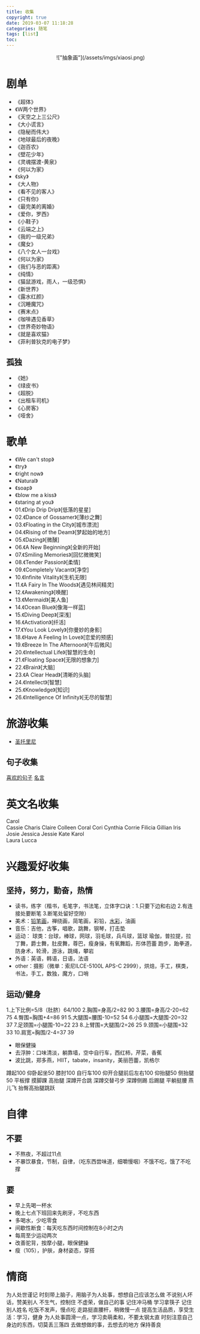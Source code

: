 ```yaml
---
title: 收集
copyright: true
date: 2019-03-07 11:18:28
categories: 随笔
tags: [list]
toc:
---
```


<center>!["抽象画"](/assets/imgs/xiaosi.png)</center> 
<!--more-->

# 剧单
* 《超体》
* 《W两个世界》
* 《天空之上三公尺》
* 《大小谎言》
* 《隐秘而伟大》
* 《地球最后的夜晚》
* 《迦百农》
* 《壁花少年》
* 《灵魂摆渡-黄泉》
* 《何以为家》
* 《sky》
* 《大人物》
* 《看不见的客人》
* 《只有你》
* 《最完美的离婚》
* 《爱你，罗西》
* 《小鞋子》
* 《云端之上》
* 《我的一级兄弟》
* 《魔女》
* 《八个女人一台戏》
* 《何以为家》
* 《我们与恶的距离》
* 《纯情》
* 《猫鼠游戏，雨人，一级恐惧》
* 《新世界》
* 《露水红颜》
* 《沉睡魔咒》
* 《赛末点》
* 《咖啡遇见香草》
* 《世界奇妙物语》
* 《就是喜欢猫》
* 《菲利普狄克的电子梦》

## 孤独
* 《她》
* 《绿皮书》
* 《超脱》
* 《出租车司机》
* 《心房客》
* 《哑舍》


# 歌单
* 《We can't stop》
* 《try》
* 《right now》
* 《Natural》
* 《soap》
* 《blow me a kiss》
* 《staring at you》
* 01.《Drip Drip Drip》[低落的星星]
* 02.《Dance of Gossamer》[薄纱之舞]
* 03.《Floating in the City》[城市漂流]
* 04.《Rising of the Deam》[梦起始的地方]
* 05.《Dazing》[微醺]
* 06.《A New Beginning》[全新的开始]
* 07.《Smiling Memories》[回忆微微笑]
* 08.《Tender Passion》[柔情]
* 09.《Completely Vacant》[净空]
* 10.《Infinite Vitality》[生机无限]
* 11.《A Fairy In The Woods》[遇见林间精灵]
* 12.《Awakening》[唤醒]
* 13.《Mermaid》[美人鱼]
* 14.《Ocean Blue》[像海一样蓝]
* 15.《Diving Deep》[深浅]
* 16.《Activation》[纤活]
* 17.《You Look Lovely》[你曼妙的身影]
* 18.《Have A Feeling In Love》[恋爱的预感]
* 19.《Breeze In The Afternoon》[午后微风]
* 20.《Intellectual Life》[智慧的生命]
* 21.《Floating Space》[无限的想象力]
* 22.《Brain》[大脑]
* 23.《A Clear Head》[清晰的头脑]
* 24.《Intellect》[智慧]
* 25.《Knowledge》[知识]
* 26.《Intelligence Of Infinity》[无尽的智慧]


# 旅游收集
* [圣托里尼](https://guchunli.github.io/2018/08/11/圣托里尼/)

## 句子收集
[喜欢的句子](https://guchunli.github.io/2018/02/02/喜欢的句子/)
[名言](https://guchunli.github.io/2019/02/22/名言/)


# 英文名收集
Carol  
Cassie 
Charis 
Claire 
Colleen 
Coral 
Cori 
Cynthia 
Corrie 
Filicia
Gillian 
Iris 
Josie 
Jessica 
Jessie 
Kate 
Karol  
Laura 
Lucca 


# 兴趣爱好收集
## 坚持，努力，勤奋，热情
* 读书，练字（楷书，毛笔字，书法笔，立体字口诀：1.只要下边和右边 2.有连接处要断笔 3.断笔处留好空隙）
* 美术：[铅笔画](https://guchunli.github.io/2018/06/12/铅笔画/)，禅绕画，简笔画，彩铅，[水彩](https://www.zhihu.com/question/31381682)，油画
* 音乐：吉他，古筝，唱歌，跳舞，钢琴，打击垫
* 运动：
球类：台球，棒球，网球，羽毛球，兵乓球，篮球
瑜伽，普拉提，拉丁舞，爵士舞，肚皮舞，尊巴，瘦身操，有氧舞蹈，形体芭蕾
跑步，跆拳道，防身术，轮滑，游泳，跳绳，攀岩
* 外语：英语，韩语，日语，法语
* other：摄影（微单：索尼ILCE-5100L APS-C 2999），烘焙，手工，棋类，书法，手工，数独，魔方，口哨

## 运动/健身
1.上下比例=5/8（肚脐）64/100
2.胸围=身高/2=82 90
3.腰围=身高/2-20=62 75
4.臀围=胸围+4=86 91
5.大腿围=腰围-10=52 54
6.小腿围=大腿围-20=32 37
7.足颈围=小腿围-10=22 23
8.上臂围=大腿围/2=26 25
9.颈围=小腿围=32 33
10.肩宽=胸围/2-4=37 39

* 眼保健操
* 去浮肿：口味清淡，躺靠墙，空中自行车，西红柿，芹菜，香蕉
* 波比跳，郑多燕，HIIT，tabate，insanity，美丽芭蕾，凯格尔

蹲起100
仰卧起坐50
膝肘100
自行车100
仰开合腿前后左右100
仰抬腿50
侧抬腿50
平板撑
摸脚踝
高抬腿
深蹲开合跳
深蹲交替弓步
深蹲侧踢
后踢腿
平躺挺腰
燕儿飞
抬臀高抬腿跳跃


# 自律
## 不要
* 不熬夜，不超过11点
* 不暴饮暴食，节制，自律，（吃东西尝味道，细嚼慢咽）不饿不吃，饿了不吃撑

## 要
* 早上先喝一杯水
* 晚上七点下班回来先刷牙，不吃东西
* 多喝水，少吃零食
* 间歇性断食：每天吃东西时间控制在8小时之内
* 每周至少运动两次
* 改善驼背，按摩小腿，眼保健操
* 瘦（105），护肤，身材姿态，穿搭


# 情商
为人处世谨记
时刻带上脑子，用脑子为人处事，想想自己应该怎么做
不说别人坏话，赞美别人
不生气，控制住
不虚荣，做自己的事
记住冲马桶
学习拿筷子
记住别人姓名
吃饭不发声，慢点吃
走路挺直腰杆，稍微慢一点
提高生活品质，享受生活：学习，健身
为人处事圆滑一点，学习卖萌柔和，不要太钢太直
时刻注意自己身边的东西，切莫丢三落四
去做想做的事，去想去的地方
保持善良
